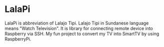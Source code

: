 LalaPi
======

LalaPi is abbreviation of Lalajo Tipi. Lalajo Tipi in Sundanese language means "Watch Television".
It is library for connecting remote device into Raspberry via SSH. My fun project to convert my TV into SmartTV by using RaspberryPi.
